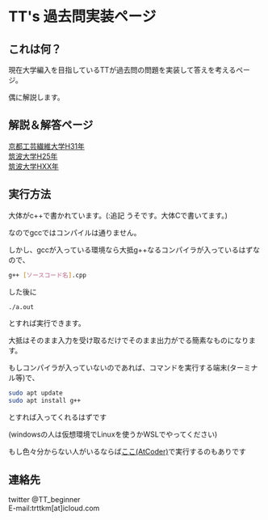 ﻿# TT's 過去問実装ページ

## これは何？

現在大学編入を目指しているTTが過去問の問題を実装して答えを考えるページ。

偶に解説します。

## 解説＆解答ページ
[京都工芸繊維大学H31年](https://honehaniwa.github.io/kakomon_test/kyoto_kogeiH31/explanation) <br>
[筑波大学H25年](https://honehaniwa.github.io/kakomon_test/tsukubaH25/explanation) <br>
[筑波大学HXX年](https://honehaniwa.github.io/kakomon_test/tsukubaHxx/explanation) <br>

## 実行方法

大体がc++で書かれています。(:追記 うそです。大体Cで書いてます。)<br>

なのでgccではコンパイルは通りません。<br>

しかし、gccが入っている環境なら大抵g++なるコンパイラが入っているはずなので、

```sh
g++ [ソースコード名].cpp
```
した後に
```sh
./a.out
```
とすれば実行できます。<br>

大抵はそのまま入力を受け取るだけでそのまま出力がでる簡素なものになります。<br>

もしコンパイラが入っていないのであれば、コマンドを実行する端末(ターミナル等)で、<br>

```sh
sudo apt update
sudo apt install g++
```
とすれば入ってくれるはずです<br>

(windowsの人は仮想環境でLinuxを使うかWSLでやってください)<br>

もし色々分からない人がいるならば[ここ(AtCoder)](https://atcoder.jp/contests/abc131/custom_test)で実行するのもありです<br>

## 連絡先
twitter @TT_beginner <br>
E-mail:trttkm[at]icloud.com
